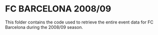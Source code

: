 # FC BARCELONA 2008/09
This folder contains the code used to retrieve the entire event data for FC Barcelona during the 2008/09 season.
